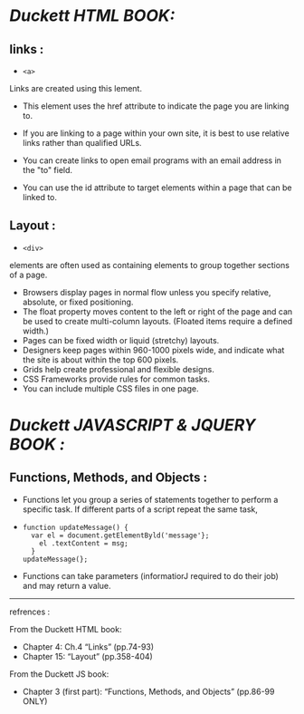 #  *Duckett HTML BOOK:*

## links :
 
 -     <a> 
  Links are created using this lement.

  
  -  This element uses the href attribute to indicate the page you are linking to.

  -  If you are linking to a page within your own site, it is best to use relative links rather than qualified URLs.

  -  You can create links to open email programs with an email address in the "to" field.

  -  You can use the id attribute to target elements within a page that can be linked to.

  ## Layout :

  -     <div> 
  elements are often used as containing elements 
to group together sections of a page.
-  Browsers display pages in normal flow unless you specify relative, absolute, or fixed positioning.
-  The float property moves content to the left or right 
of the page and can be used to create multi-column layouts. (Floated items require a defined width.)
-  Pages can be fixed width or liquid (stretchy) layouts.
-  Designers keep pages within 960-1000 pixels wide, 
and indicate what the site is about within the top 600 pixels.
-  Grids help create professional and flexible designs.
- CSS Frameworks provide rules for common tasks.
-  You can include multiple CSS files in one page.


#  *Duckett JAVASCRIPT & JQUERY BOOK :*

## Functions, Methods, and Objects :

- Functions let you group a series of statements together to perform a 
specific task. If different parts of a script repeat the same task,
-     function updateMessage() { 
        var el = document.getElementByld('message'}; 
          el .textContent = msg; 
        } 
      updateMessage(};

- Functions can take parameters (informatiorJ required 
to do their job) and may return a value.       
------

refrences :

From the Duckett HTML book:

- Chapter 4: Ch.4 “Links” (pp.74-93)
- Chapter 15: “Layout” (pp.358-404)

From the Duckett JS book:
 - Chapter 3 (first part): “Functions, Methods, and Objects” (pp.86-99 ONLY)